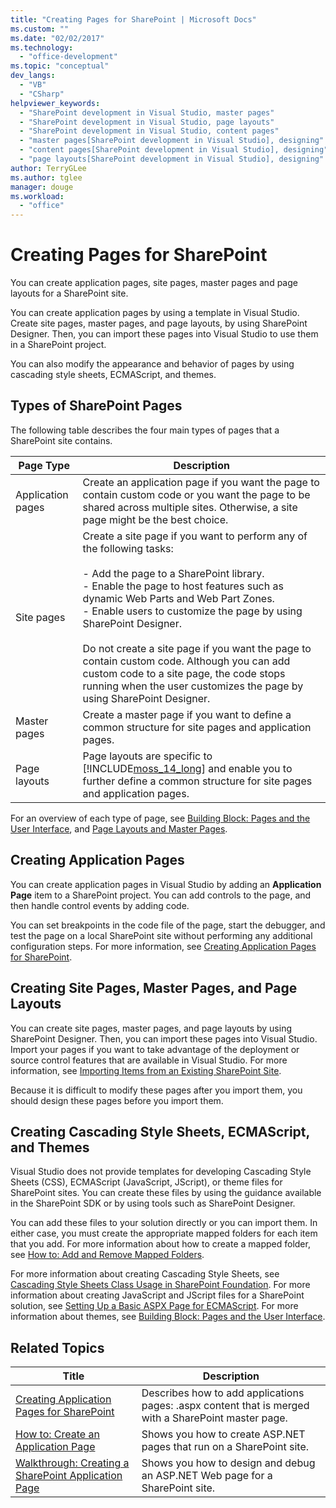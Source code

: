 ```yaml
---
title: "Creating Pages for SharePoint | Microsoft Docs"
ms.custom: ""
ms.date: "02/02/2017"
ms.technology: 
  - "office-development"
ms.topic: "conceptual"
dev_langs: 
  - "VB"
  - "CSharp"
helpviewer_keywords: 
  - "SharePoint development in Visual Studio, master pages"
  - "SharePoint development in Visual Studio, page layouts"
  - "SharePoint development in Visual Studio, content pages"
  - "master pages[SharePoint development in Visual Studio], designing"
  - "content pages[SharePoint development in Visual Studio], designing"
  - "page layouts[SharePoint development in Visual Studio], designing"
author: TerryGLee
ms.author: tglee
manager: douge
ms.workload: 
  - "office"
---
```

# Creating Pages for SharePoint
  You can create application pages, site pages, master pages and page layouts for a SharePoint site.  
  
 You can create application pages by using a template in Visual Studio. Create site pages, master pages, and page layouts, by using SharePoint Designer. Then, you can import these pages into Visual Studio to use them in a SharePoint project.  
  
 You can also modify the appearance and behavior of pages by using cascading style sheets, ECMAScript, and themes.  
  
## Types of SharePoint Pages  
 The following table describes the four main types of pages that a SharePoint site contains.  
  
|Page Type|Description|  
|---------------|-----------------|  
|Application pages|Create an application page if you want the page to contain custom code or you want the page to be shared across multiple sites. Otherwise, a site page might be the best choice.|  
|Site pages|Create a site page if you want to perform any of the following tasks:<br /><br /> -   Add the page to a SharePoint library.<br />-   Enable the page to host features such as dynamic Web Parts and Web Part Zones.<br />-   Enable users to customize the page by using SharePoint Designer.<br /><br /> Do not create a site page if you want the page to contain custom code. Although you can add custom code to a site page, the code stops running when the user customizes the page by using SharePoint Designer.|  
|Master pages|Create a master page if you want to define a common structure for site pages and application pages.|  
|Page layouts|Page layouts are specific to [!INCLUDE[moss_14_long](../sharepoint/includes/moss-14-long-md.md)] and enable you to further define a common structure for site pages and application pages.|  
  
 For an overview of each type of page, see [Building Block: Pages and the User Interface](http://go.microsoft.com/fwlink/?LinkID=182095), and [Page Layouts and Master Pages](http://go.microsoft.com/fwlink/?LinkID=182096).  
  
## Creating Application Pages  
 You can create application pages in Visual Studio by adding an **Application Page** item to a SharePoint project. You can add controls to the page, and then handle control events by adding code.  
  
 You can set breakpoints in the code file of the page, start the debugger, and test the page on a local SharePoint site without performing any additional configuration steps. For more information, see [Creating Application Pages for SharePoint](../sharepoint/creating-application-pages-for-sharepoint.md).  
  
## Creating Site Pages, Master Pages, and Page Layouts  
 You can create site pages, master pages, and page layouts by using SharePoint Designer. Then, you can import these pages into Visual Studio. Import your pages if you want to take advantage of the deployment or source control features that are available in Visual Studio. For more information, see [Importing Items from an Existing SharePoint Site](../sharepoint/importing-items-from-an-existing-sharepoint-site.md).  
  
 Because it is difficult to modify these pages after you import them, you should design these pages before you import them.  
  
## Creating Cascading Style Sheets, ECMAScript, and Themes  
 Visual Studio does not provide templates for developing Cascading Style Sheets (CSS), ECMAScript (JavaScript, JScript), or theme files for SharePoint sites. You can create these files by using the guidance available in the SharePoint SDK or by using tools such as SharePoint Designer.  
  
 You can add these files to your solution directly or you can import them. In either case, you must create the appropriate mapped folders for each item that you add. For more information about how to create a mapped folder, see [How to: Add and Remove Mapped Folders](../sharepoint/how-to-add-and-remove-mapped-folders.md).  
  
 For more information about creating Cascading Style Sheets, see [Cascading Style Sheets Class Usage in SharePoint Foundation](http://go.microsoft.com/fwlink/?LinkID=182098). For more information about creating JavaScript and JScript files for a SharePoint solution, see [Setting Up a Basic ASPX Page for ECMAScript](http://go.microsoft.com/fwlink/?LinkID=182099). For more information about themes, see [Building Block: Pages and the User Interface](http://go.microsoft.com/fwlink/?LinkID=182095).  
  
## Related Topics  
  
|Title|Description|  
|-----------|-----------------|  
|[Creating Application Pages for SharePoint](../sharepoint/creating-application-pages-for-sharepoint.md)|Describes how to add applications pages: .aspx content that is merged with a SharePoint master page.|  
|[How to: Create an Application Page](../sharepoint/how-to-create-an-application-page.md)|Shows you how to create ASP.NET pages that run on a SharePoint site.|  
|[Walkthrough: Creating a SharePoint Application Page](../sharepoint/walkthrough-creating-a-sharepoint-application-page.md)|Shows you how to design and debug an ASP.NET Web page for a SharePoint site.|  
  
  